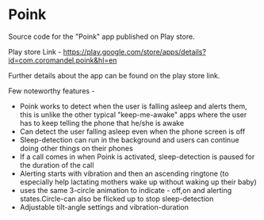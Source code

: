 # Poink

Source code for the "Poink" app published on Play store.

Play store Link - https://play.google.com/store/apps/details?id=com.coromandel.poink&hl=en

Further details about the app can be found on the play store link.

Few noteworthy features -
  - Poink works to detect when the user is falling asleep and alerts them, this is unlike the other typical "keep-me-awake" apps where the user has to keep telling the phone that he/she is awake
  - Can detect the user falling asleep even when the phone screen is off
  - Sleep-detection can run in the background and users can continue doing other things on their phones
  - If a call comes in when Poink is activated, sleep-detection is paused for the duration of the call
  - Alerting starts with vibration and then an ascending ringtone (to especially help lactating mothers wake up without waking up their baby)
  - uses the same 3-circle animation to indicate - off,on and alerting states.Circle-can also be flicked up to stop sleep-detection
  - Adjustable tilt-angle settings and vibration-duration




